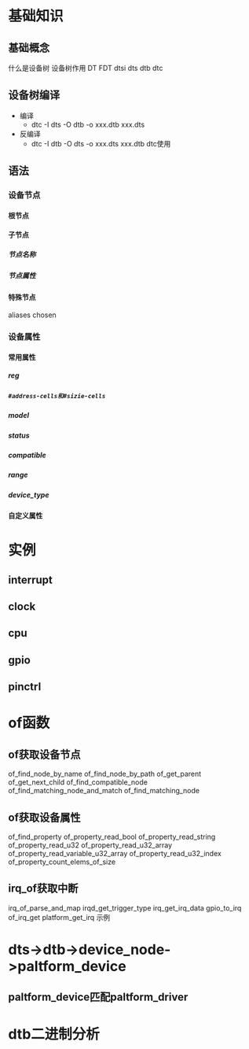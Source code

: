 # 基础知识
## 基础概念
什么是设备树
设备树作用
DT
FDT
dtsi
dts
dtb
dtc
## 设备树编译
- 编译
    - dtc -I dts -O dtb -o xxx.dtb xxx.dts
- 反编译
    - dtc -I dtb -O dts -o xxx.dts xxx.dtb
dtc使用
## 语法
### 设备节点
#### 根节点
#### 子节点
##### 节点名称
##### 节点属性

#### 特殊节点
aliases
chosen
### 设备属性
#### 常用属性
##### reg
##### `#address-cells和#sizie-cells`
##### model
##### status
##### compatible
##### range
##### device_type
#### 自定义属性

# 实例
## interrupt
## clock
## cpu
## gpio
## pinctrl

# of函数

## of获取设备节点
of_find_node_by_name
of_find_node_by_path
of_get_parent
of_get_next_child
of_find_compatible_node
of_find_matching_node_and_match
of_find_matching_node
## of获取设备属性
of_find_property
of_property_read_bool
of_property_read_string
of_property_read_u32
of_property_read_u32_array
of_property_read_variable_u32_array
of_property_read_u32_index
of_property_count_elems_of_size

## irq_of获取中断
irq_of_parse_and_map
irqd_get_trigger_type
irq_get_irq_data
gpio_to_irq
of_irq_get
platform_get_irq
示例

# dts->dtb->device_node->paltform_device
## paltform_device匹配paltform_driver
# dtb二进制分析
